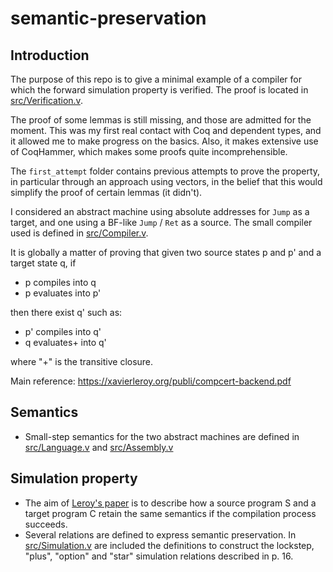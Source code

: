 # semantic-preservation
## Introduction

The purpose of this repo is to give a minimal example of a compiler for which the forward simulation property is verified. The proof is located in [src/Verification.v](src/Verification.v).

The proof of some lemmas is still missing, and those are admitted for the moment. This was my first real contact with Coq and dependent types, and it allowed me to make progress on the basics. Also, it makes extensive use of CoqHammer, which makes some proofs quite incomprehensible.

The ``first_attempt`` folder contains previous attempts to prove the property, in particular through an approach using vectors, in the belief that this would simplify the proof of certain lemmas (it didn't).

I considered an abstract machine using absolute addresses for ``Jump`` as a target, and one using a BF-like ``Jump`` / ``Ret`` as a source. The small compiler used is defined in [src/Compiler.v](src/Compiler.v).

It is globally a matter of proving that given two source states p and p' and a target state q, if

- p compiles into q
- p evaluates into p'

then there exist q' such as:

- p' compiles into q'
- q evaluates+ into q'

where "+" is the transitive closure.

Main reference: https://xavierleroy.org/publi/compcert-backend.pdf

## Semantics

- Small-step semantics for the two abstract machines are defined in [src/Language.v](src/Language.v) and [src/Assembly.v](src/Assembly.v)
  
## Simulation property

- The aim of [Leroy's paper](https://xavierleroy.org/publi/compcert-backend.pdf) is to describe how a source program S and a target program C retain the same semantics if the compilation process succeeds.
- Several relations are defined to express semantic preservation. In [src/Simulation.v](src/Simulation.v) are included the definitions to construct the lockstep, "plus", "option" and "star" simulation relations described in p. 16.
